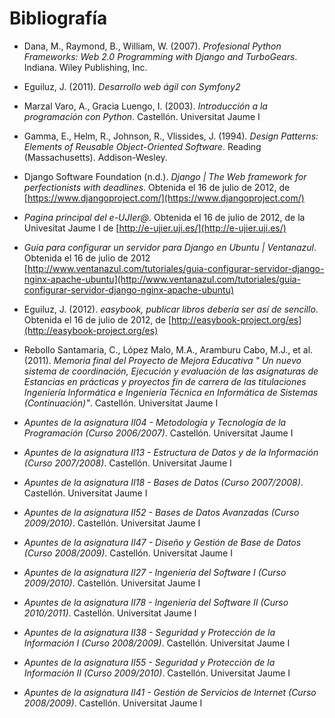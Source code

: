 # Bibliografía #

* Dana, M., Raymond, B., William, W. (2007). *Profesional Python Frameworks: Web 2.0 Programming with Django and TurboGears*. Indiana. Wiley Publishing, Inc.

* Eguiluz, J. (2011). *Desarrollo web ágil con Symfony2*

* Marzal Varo, A., Gracia Luengo, I. (2003). *Introducción a la programación con Python*. Castellón. Universitat Jaume I

*  Gamma, E., Helm, R., Johnson, R., Vlissides, J. (1994). *Design Patterns: Elements of Reusable Object-Oriented Software*. Reading (Massachusetts). Addison-Wesley.

* Django Software Foundation (n.d.). *Django | The Web framework for perfectionists with deadlines*. Obtenida el 16 de julio de 2012, de [https://www.djangoproject.com/](https://www.djangoproject.com/)

* *Pagina principal del e-UJIer@*. Obtenida el 16 de julio de 2012, de la Univesitat Jaume I de [http://e-ujier.uji.es/](http://e-ujier.uji.es/)

* *Guía para configurar un servidor para Django en Ubuntu | Ventanazul*. Obtenida el 16 de julio de 2012 [http://www.ventanazul.com/tutoriales/guia-configurar-servidor-django-nginx-apache-ubuntu](http://www.ventanazul.com/tutoriales/guia-configurar-servidor-django-nginx-apache-ubuntu)

* Eguiluz, J. (2012). *easybook, publicar libros debería ser así de sencillo*. Obtenida el 16 de julio de 2012, de [http://easybook-project.org/es](http://easybook-project.org/es)

* Rebollo Santamaria, C., López Malo, M.A., Aramburu Cabo, M.J., et al. (2011). *Memoria final del Proyecto de Mejora Educativa "
Un nuevo sistema de coordinación, Ejecución y evaluación de las asignaturas de Estancias en prácticas y proyectos fin de 
carrera de las titulaciones Ingeniería Informática e Ingeniería Técnica en Informática de Sistemas (Continuación)"*. Castellón. Universitat Jaume I 

* *Apuntes de la asignatura II04 - Metodología y Tecnología de la Programación (Curso 2006/2007)*. Castellón. Universitat Jaume I

* *Apuntes de la asignatura II13 - Estructura de Datos y de la Información (Curso 2007/2008)*. Castellón. Universitat Jaume I

* *Apuntes de la asignatura II18 - Bases de Datos (Curso 2007/2008)*. Castellón. Universitat Jaume I

* *Apuntes de la asignatura II52 - Bases de Datos Avanzadas (Curso 2009/2010)*. Castellón. Universitat Jaume I

* *Apuntes de la asignatura II47 - Diseño y Gestión de Base de Datos (Curso 2008/2009)*. Castellón. Universitat Jaume I

* *Apuntes de la asignatura II27 - Ingeniería del Software I (Curso 2009/2010)*. Castellón. Universitat Jaume I

* *Apuntes de la asignatura II78 - Ingeniería del Software II (Curso 2010/2011)*. Castellón. Universitat Jaume I

* *Apuntes de la asignatura II38 - Seguridad y Protección de la Información I (Curso 2008/2009)*. Castellón. Universitat Jaume I

* *Apuntes de la asignatura II55 - Seguridad y Protección de la Información II (Curso 2009/2010)*. Castellón. Universitat Jaume I

* *Apuntes de la asignatura II41 - Gestión de Servicios de Internet (Curso 2008/2009)*. Castellón. Universitat Jaume I